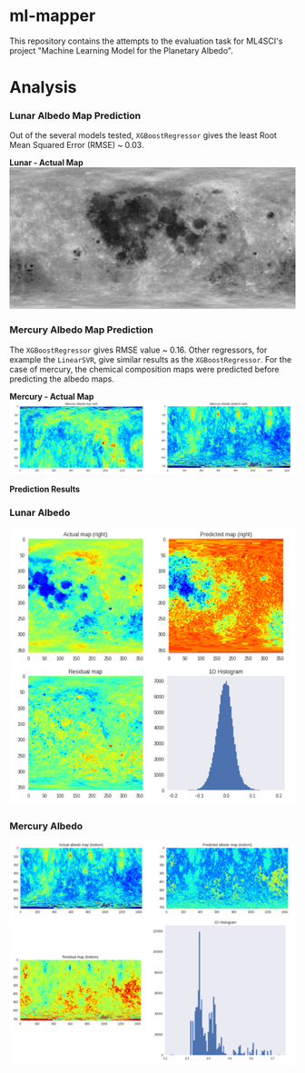 # ml-mapper
This repository contains the attempts to the evaluation task for ML4SCI's project "Machine Learning Model for the Planetary Albedo".

# Analysis

### Lunar Albedo Map Prediction
Out of the several models tested, `XGBoostRegressor` gives the least Root Mean Squared Error (RMSE) ~ 0.03.

**Lunar - Actual Map**
![Lunar](images/lunar_albedo.png)


### Mercury Albedo Map Prediction
The `XGBoostRegressor` gives RMSE value ~ 0.16. Other regressors, for example the `LinearSVR`, give similar results as the `XGBoostRegressor`. For the case of mercury, the chemical composition maps were predicted before predicting the albedo maps.

**Mercury - Actual Map**
![Mercury](images/mercury_albedo.png)

**Prediction Results**

### Lunar Albedo
![Lunar Albedo](images/lunar_results.png)

### Mercury Albedo
![Mercury Albedo](images/mercury_results_1.png)
![Mercury Albedo](images/mercury_results_2.png)

